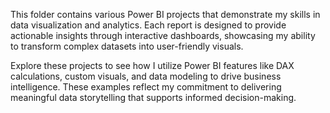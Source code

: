 This folder contains various Power BI projects that demonstrate my skills in data visualization and analytics. Each report is designed to provide actionable insights through interactive dashboards, showcasing my ability to transform complex datasets into user-friendly visuals.

Explore these projects to see how I utilize Power BI features like DAX calculations, custom visuals, and data modeling to drive business intelligence. These examples reflect my commitment to delivering meaningful data storytelling that supports informed decision-making.
